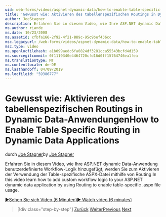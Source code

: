 ```yaml
---
uid: web-forms/videos/aspnet-dynamic-data/how-to-enable-table-specific-routing-in-dynamic-data-applications
title: 'Gewusst wie: Aktivieren des tabellenspezifischen Routings in Dynamic Data-Anwendungen | Microsoft-Dokumentation'
author: JoeStagner
description: Erfahren Sie in diesem Video, wie Ihre ASP.NET dynamic Data-Anwendung benutzerdefinierte Workflow-Logik hinzugefügt, werden Sie zum Aktivieren der Verwendung der Table-spezifische ASPX-Datei mithilfe von Routing.
ms.author: riande
ms.date: 10/23/2008
ms.assetid: cfbfa166-2f92-4f21-889c-95c9bef436cc
msc.legacyurl: /web-forms/videos/aspnet-dynamic-data/how-to-enable-table-specific-routing-in-dynamic-data-applications
msc.type: video
ms.openlocfilehash: a1b099aedc6fa0824df3281cca55543bcfd4d159
ms.sourcegitcommit: 0f1119340e4464720cfd16d0ff15764746ea1fea
ms.translationtype: MT
ms.contentlocale: de-DE
ms.lasthandoff: 04/09/2019
ms.locfileid: "59386777"
---
```

# <a name="how-to-enable-table-specific-routing-in-dynamic-data-applications"></a><span data-ttu-id="36f9f-103">Gewusst wie: Aktivieren des tabellenspezifischen Routings in Dynamic Data-Anwendungen</span><span class="sxs-lookup"><span data-stu-id="36f9f-103">How to Enable Table Specific Routing in Dynamic Data Applications</span></span>

<span data-ttu-id="36f9f-104">durch [Joe Stagner](https://github.com/JoeStagner)</span><span class="sxs-lookup"><span data-stu-id="36f9f-104">by [Joe Stagner](https://github.com/JoeStagner)</span></span>

<span data-ttu-id="36f9f-105">Erfahren Sie in diesem Video, wie Ihre ASP.NET dynamic Data-Anwendung benutzerdefinierte Workflow-Logik hinzugefügt, werden Sie zum Aktivieren der Verwendung der Table-spezifische ASPX-Datei mithilfe von Routing.</span><span class="sxs-lookup"><span data-stu-id="36f9f-105">In this video learn how to add custom workflow logic to your ASP.NET dynamic data application by using Routing to enable table-specific .aspx file usage.</span></span>

[<span data-ttu-id="36f9f-106">&#9654;Sehen Sie sich Video (6 Minuten)</span><span class="sxs-lookup"><span data-stu-id="36f9f-106">&#9654; Watch video (6 minutes)</span></span>](https://channel9.msdn.com/Blogs/ASP-NET-Site-Videos/how-to-enable-table-specific-routing-in-dynamic-data-applications)

> [!div class="step-by-step"]
> <span data-ttu-id="36f9f-107">[Zurück](enable-in-line-editing-in-aspnet-dynamic-data-applications.md)
> [Weiter](how-to-use-attribute-validation-in-aspnet-dynamic-data-applications.md)</span><span class="sxs-lookup"><span data-stu-id="36f9f-107">[Previous](enable-in-line-editing-in-aspnet-dynamic-data-applications.md)
[Next](how-to-use-attribute-validation-in-aspnet-dynamic-data-applications.md)</span></span>
